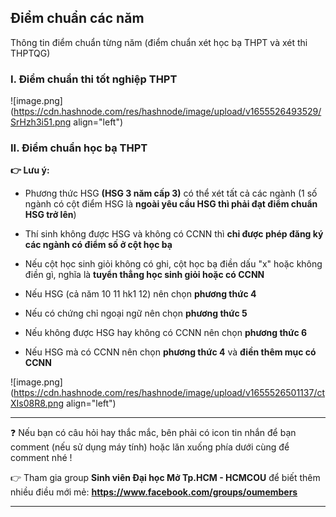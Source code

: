 ## Điểm chuẩn các năm

Thông tin điểm chuẩn từng năm (điểm chuẩn xét học bạ THPT và xét thi THPTQG)

### I. Điểm chuẩn thi tốt nghiệp THPT

![image.png](https://cdn.hashnode.com/res/hashnode/image/upload/v1655526493529/SrHzh3i51.png align="left")

### II. Điểm chuẩn học bạ THPT

**👉 Lưu ý:**

- Phương thức HSG **(HSG 3 năm cấp 3)** có thể xét tất cả các ngành (1 số ngành có cột điểm HSG là **ngoài yêu cầu HSG thì phải đạt điểm chuẩn HSG trở lên**)

- Thí sinh không được HSG và không có CCNN thì **chỉ được phép đăng ký các ngành có điểm số ở cột học bạ**

- Nếu cột học sinh giỏi không có ghi, cột học bạ điền dấu "x" hoặc không điền gì, nghĩa là **tuyển thẳng học sinh giỏi hoặc có CCNN**

- Nếu HSG (cả năm 10 11 hk1 12) nên chọn **phương thức 4**

- Nếu có chứng chỉ ngoại ngữ nên chọn **phương thức 5**

- Nếu không được HSG hay không có CCNN nên chọn **phương thức 6**

- Nếu HSG mà có CCNN nên chọn **phương thức 4** và **điền thêm mục có CCNN**

![image.png](https://cdn.hashnode.com/res/hashnode/image/upload/v1655526501137/ctXIs08R8.png align="left")

---
❓ Nếu bạn có câu hỏi hay thắc mắc, bên phải có icon tin nhắn để bạn comment (nếu sử dụng máy tính) hoặc lăn xuống phía dưới cùng để comment nhé !

👉 Tham gia group **Sinh viên Đại học Mở Tp.HCM - HCMCOU** để biết thêm nhiều điều mới mẻ: **https://www.facebook.com/groups/oumembers**

---
